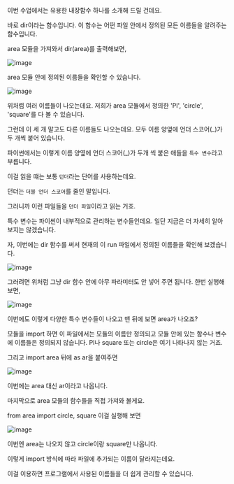 이번 수업에서는 유용한 내장함수 하나를 소개해 드릴 건데요.

바로 dir이라는 함수입니다. 이 함수는 어떤 파일 안에서 정의된 모든 이름들을 알려주는 함수입니다.

area 모듈을 가져와서 dir(area)를 출력해보면,

![image](https://user-images.githubusercontent.com/64893709/106120450-bfc23b00-6199-11eb-8696-8b79cce97566.png)

area 모듈 안에 정의된 이름들을 확인할 수 있습니다.

![image](https://user-images.githubusercontent.com/64893709/106120738-14fe4c80-619a-11eb-9b71-f508e6dc668c.png)

위처럼 여러 이름들이 나오는데요. 저희가 area 모듈에서 정의한 'PI', 'circle', 'square'를 다 볼 수 있습니다.

그런데 이 세 개 말고도 다른 이름들도 나오는데요. 모두 이름 양옆에 언더 스코어(_)가 두 개씩 붙어 있습니다.

파이썬에서는 이렇게 이름 양옆에 언더 스코어(_)가 두개 씩 붙은 애들을 ```특수 변수```라고 부릅니다.

이걸 읽을 떄는 보통 ```던더```라는 단어를 사용하는데요.

던더는 ```더블 언더 스코어```를 줄인 말입니다.

그러니까 이런 파일들을 ```던더 파일```이라고 읽는 거죠.

특수 변수는 파이썬이 내부적으로 관리하는 변수들인데요. 일단 지금은 더 자세히 알아보지는 않겠습니다.

자, 이번에는 dir 함수를 써서 현재의 이 run 파일에서 정의된 이름들을 확인해 보겠습니다. 

![image](https://user-images.githubusercontent.com/64893709/106125093-154d1680-619f-11eb-9398-750f0d0c8f2d.png)

그러려면 위처럼 그냥 dir 함수 안에 아무 파라미터도 안 넣어 주면 됩니다. 한번 실행해 보면,

![image](https://user-images.githubusercontent.com/64893709/106127239-b210b380-61a1-11eb-88d6-90cd93db0991.png)

이번에도 이렇게 다양한 특수 변수들이 나오고 맨 뒤에 보면 area가 나오죠?

모듈을 import 하면 이 파일에서는 모듈의 이름만 정의되고 모듈 안에 있는 함수나 변수에 이름들은 정의되지 않습니다. PI나 square 또는 circle은 여기 나타나지 않는 거죠.

그리고 import area 뒤에 as ar을 붙여주면

![image](https://user-images.githubusercontent.com/64893709/106131557-2e0cfa80-61a6-11eb-859b-ff2ae6796d68.png)

이번에는 area 대신 ar이라고 나옵니다.

마지막으로 area 모듈의 함수들을 직접 가져와 볼게요.

from area import circle, square 이걸 실행해 보면

![image](https://user-images.githubusercontent.com/64893709/106131639-48df6f00-61a6-11eb-90dc-f8d53043695c.png)

이번엔 area는 나오지 않고 circle이랑 square만 나옵니다.

이렇게 import 방식에 따라 파일에 추가되는 이름이 달라지는데요.

이걸 이용하면 프로그램에서 사용된 이름들을 더 쉽게 관리할 수 있습니다.
